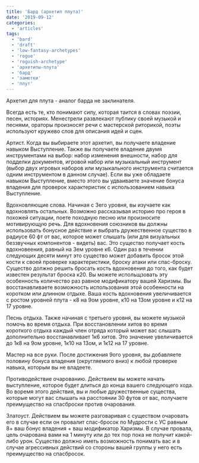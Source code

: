 ```yaml
---
title: 'Бард (архетип плута)'
date: '2019-09-12'
categories:
  - 'articles'
tags:
  - 'bard'
  - 'draft'
  - 'low-fantasy-archetypes'
  - 'rogue'
  - 'roguish-archetype'
  - 'архетипы-плута'
  - 'бард'
  - 'заметки'
  - 'плут'
---
```


Архетип для плута - аналог барда не заклинателя.

Всегда есть те, кто понимают силу, которая таится в словах поэзии, песен, историях. Менестрели развлекают публику своей музыкой и песнями, ораторы произносят речи с мастерской риторикой, поэты используют кружево слов для описания идей и сцен.

Артист. Когда вы выбираете этот архетип, вы получаете владение навыком Выступление. Также вы получаете владение двумя инструментами на выбор: набор изменения внешности, набор для подделки документов, игровой набор или музыкальный инструмент (выбор двух игровых наборов или музыкального инструмента считается одним инструментом в данном случае). Если вы уже обладаете навыком Выступление, вместо этого вы удваиваете значение бонуса владения для проверок характеристик с использованием навыка Выступление.

Вдохновляющие слова. Начиная с 3его уровня, вы изучаете как вдохновлять остальных. Возможно рассказывая историю про героя в похожей ситуации, поете походную песню или произносите мотивирующую речь. Для вдохновения союзников вы должны использовать бонусное действие и выбрать дружественное существо в радиусе 60 фт от вас, которое может слышать (или для визуальных беззвучных компонентов - видеть) вас. Это существо получает кость вдохновеения, равный на 3ем уровне к6. Один раз в течении следующих десяти минут это существо может добавить бросок этой кости к своей проверке характеристики, броску атаки или спас-броску. Существо должно решить бросать кость вдохновения до того, как будет известен результат броска к20. Вы можете испольщзовать эту особенность количество раз равное модификатору вашей Харизмы. Вы восстанавливаете возможность использования этой особенности на коротком или длинном отдыхе. Ваша кость вдохновения увеличивается с ростом уровней плута - к8 на 9ом уровне, к10 на 13ом уровне и к12 на 17 уровне.

Песнь отдыха. Также начиная с третьего уровня, вы можете музыкой помочь во время отдыха. При восстановлении хитов во время короткого отдыха каждый член отряда который может вас слышать дополнительно восстанавливает 1к6 хитов. Это значение увеличивается до 1к8 на 9ом уровне, 1к10 на 13ом, и 1к12 на 17 уровне.

Мастер на все руки. После достижения 9ого уровня, вы добавляете половину бонуса владения (округляемого вниз) к любой проверке навыка, которым вы не владеете.

Противодействие очарованию. Действием вы можете начать выступление, которое будет длиться до конца вашего следующего хода. Во воремя этого действия, вы и любые дружественные существа, которые могут вас слышать на расстоянии 30 футов от вас, получаете преимущество на спасброски против очарования.

Златоуст. Действием вы можете разговаривая с существом очаровать его в случае если он провалит спас-бросок по Мудрости с УС равным 8+ ваш бонус владения + ваш модификатор Харизмы. В случае провала, цель очарована вами на 1 минуту или до тех пор пока не получит какой-либо урон. Существо должно иметь возможность понимать вас и в случае агрессивных действий со стороны вашей группы у него есть преимущество на спасбросок.
